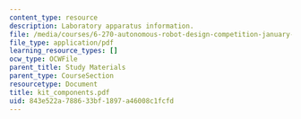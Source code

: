 ```yaml
---
content_type: resource
description: Laboratory apparatus information.
file: /media/courses/6-270-autonomous-robot-design-competition-january-iap-2005/843e522a788633bf1897a46008c1fcfd_kit_components.pdf
file_type: application/pdf
learning_resource_types: []
ocw_type: OCWFile
parent_title: Study Materials
parent_type: CourseSection
resourcetype: Document
title: kit_components.pdf
uid: 843e522a-7886-33bf-1897-a46008c1fcfd
---
```

